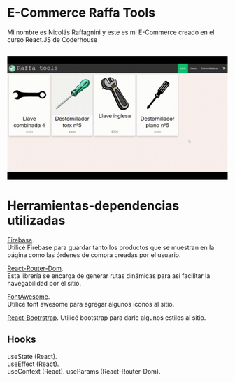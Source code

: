 ﻿# E-Commerce Raffa Tools

Mi nombre es Nicolás Raffagnini y este es mi E-Commerce creado en el curso React.JS de Coderhouse 

## 
![VideoGif](public/proyecto.gif)
## 
# Herramientas-dependencias utilizadas

[Firebase](https://firebase.google.com/).  
Utilicé Firebase para guardar tanto los productos que se muestran en la página como las órdenes de compra creadas por el usuario.

[React-Router-Dom](https://reactrouter.com/web/guides/quick-start).  
Esta librería se encarga de generar rutas dinámicas para asi facilitar la navegabilidad por el sitio.

[FontAwesome](https://fontawesome.com).  
Utilicé font awesome para agregar algunos íconos al sitio.

[React-Bootrstrap](https://react-bootstrap.github.io).
Utilicé bootstrap para darle algunos estilos al sitio.


## Hooks

useState (React).  
useEffect (React).  
useContext (React).
useParams (React-Router-Dom).  


